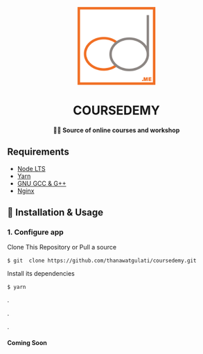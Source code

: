 <p align="center">
<img src="./Design/logo-coursedemy.png" width="180">
</p>
<h1 align="center">COURSEDEMY</h1>
<h4 align="center" >👨‍🎓 Source of online courses and workshop</h4>

## Requirements

 - [Node LTS](https://nodejs.org/en/)
 - [Yarn](https://yarnpkg.com/)
 - [GNU GCC & G++](https://www.gnu.org/home.en.html)
 - [Nginx](https://nginx.org/en/)

## 🚀 Installation & Usage

### 1. Configure app

Clone This Repository or Pull a source

 ```
 $ git  clone https://github.com/thanawatgulati/coursedemy.git
 ```

 Install its dependencies

 ```
 $ yarn
 ```

 .

 .

 .

 #### Coming Soon